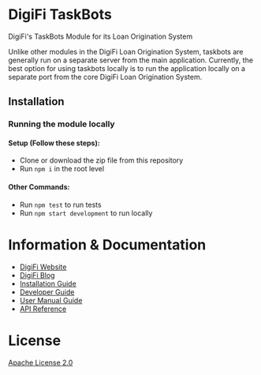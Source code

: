   # DigiFi TaskBots
  DigiFi's TaskBots Module for its Loan Origination System

  Unlike other modules in the DigiFi Loan Origination System, taskbots are generally run on a separate server from the main application. Currently, the best option for using taskbots locally is to run the application locally on a separate port from the core DigiFi Loan Origination System.
  
  ## Installation

  ### Running the module locally
  
  #### Setup (Follow these steps):
  * Clone or download the zip file from this repository
  * Run `npm i` in the root level

  #### Other Commands:
  * Run `npm test` to run tests
  * Run `npm start development` to run locally
  
# Information & Documentation

*   [DigiFi Website](https://www.digifi.io)
*   [DigiFi Blog](https://digifi.io/blog/)
*   [Installation Guide](https://docs.digifi.io/v3.0/docs/system-requirements)
*   [Developer Guide](https://docs.digifi.io/v3.0/docs/decision-engine)
*   [User Manual Guide](https://docs.digifi.io/v3.0/docs/overview-of-my-account)
*   [API Reference](https://docs.digifi.io/v3.0/reference)

# License

[Apache License 2.0](LICENSE)
